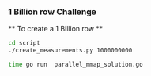 ### 1 Billion row Challenge

** To create a 1 Billion row **

```bash
cd script
./create_measurements.py 1000000000
```

```bash
time go run  parallel_mmap_solution.go
```
